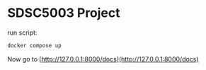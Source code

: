 # SDSC5003 Project

run script:

```sh
docker compose up
```

Now go to [http://127.0.0.1:8000/docs](http://127.0.0.1:8000/docs)